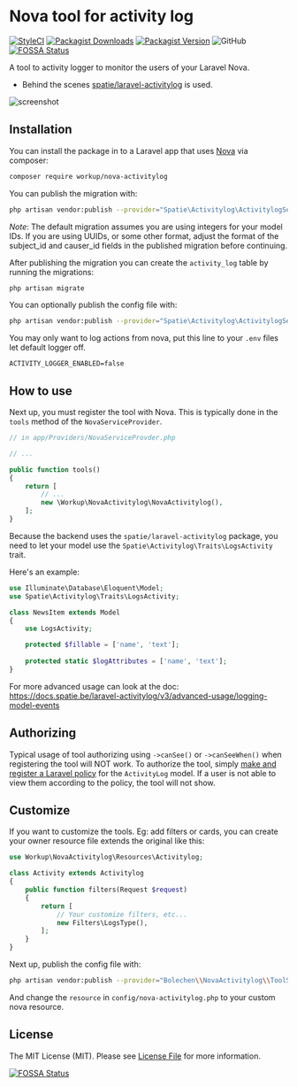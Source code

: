 # Nova tool for activity log

[![StyleCI](https://github.styleci.io/repos/174304298/shield?branch=master)](https://github.styleci.io/repos/174304298)
[![Packagist Downloads](https://img.shields.io/packagist/dt/bolechen/nova-activitylog)](https://packagist.org/packages/bolechen/nova-activitylog)
[![Packagist Version](https://img.shields.io/packagist/v/bolechen/nova-activitylog)](https://packagist.org/packages/bolechen/nova-activitylog)
![GitHub](https://img.shields.io/github/license/bolechen/nova-activitylog)
[![FOSSA Status](https://app.fossa.com/api/projects/git%2Bgithub.com%2Fbolechen%2Fnova-activitylog.svg?type=shield)](https://app.fossa.com/projects/git%2Bgithub.com%2Fbolechen%2Fnova-activitylog?ref=badge_shield)

A tool to activity logger to monitor the users of your Laravel Nova.

- Behind the scenes [spatie/laravel-activitylog](https://github.com/spatie/laravel-activitylog) is used.

![screenshot](https://raw.githubusercontent.com/bolechen/nova-activitylog/master/docs/screenshot.png?20190308)


## Installation

You can install the package in to a Laravel app that uses [Nova](https://nova.laravel.com) via composer:

```bash
composer require workup/nova-activitylog
```

You can publish the migration with:

```bash
php artisan vendor:publish --provider="Spatie\Activitylog\ActivitylogServiceProvider" --tag="activitylog-migrations"
```

*Note*: The default migration assumes you are using integers for your model IDs. If you are using UUIDs, or some other format, adjust the format of the subject_id and causer_id fields in the published migration before continuing.


After publishing the migration you can create the `activity_log` table by running the migrations:

```bash
php artisan migrate
```

You can optionally publish the config file with:

```bash
php artisan vendor:publish --provider="Spatie\Activitylog\ActivitylogServiceProvider" --tag="config"
```

You may only want to log actions from nova, put this line to your `.env` files let default logger off.

```env
ACTIVITY_LOGGER_ENABLED=false
```

## How to use

Next up, you must register the tool with Nova. This is typically done in the `tools` method of the `NovaServiceProvider`.

```php
// in app/Providers/NovaServiceProvder.php

// ...

public function tools()
{
    return [
        // ...
        new \Workup\NovaActivitylog\NovaActivitylog(),
    ];
}
```

Because the backend uses the `spatie/laravel-activitylog` package, you need to let your model use the `Spatie\Activitylog\Traits\LogsActivity` trait.

Here's an example:

```php
use Illuminate\Database\Eloquent\Model;
use Spatie\Activitylog\Traits\LogsActivity;

class NewsItem extends Model
{
    use LogsActivity;

    protected $fillable = ['name', 'text'];
    
    protected static $logAttributes = ['name', 'text'];
}
```

For more advanced usage can look at the doc: https://docs.spatie.be/laravel-activitylog/v3/advanced-usage/logging-model-events

## Authorizing

Typical usage of tool authorizing using `->canSee()` or `->canSeeWhen()` when registering the tool will NOT work. To authorize the tool, simply [make and register a Laravel policy](https://laravel.com/docs/10.x/authorization#creating-policies) for the `ActivityLog` model. If a user is not able to view them according to the policy, the tool will not show.


## Customize

If you want to customize the tools. Eg: add filters or cards, you can create your owner resource file extends the original like this:

```php
use Workup\NovaActivitylog\Resources\Activitylog;

class Activity extends Activitylog
{
    public function filters(Request $request)
    {
        return [
            // Your customize filters, etc...
            new Filters\LogsType(),
        ];
    }
}
```

Next up, publish the config file with:

```bash
php artisan vendor:publish --provider="Bolechen\\NovaActivitylog\\ToolServiceProvider" --tag="config"
```

And change the `resource` in `config/nova-activitylog.php` to your custom nova resource.

## License

The MIT License (MIT). Please see [License File](LICENSE) for more information.


[![FOSSA Status](https://app.fossa.com/api/projects/git%2Bgithub.com%2Fbolechen%2Fnova-activitylog.svg?type=large)](https://app.fossa.com/projects/git%2Bgithub.com%2Fbolechen%2Fnova-activitylog?ref=badge_large)
